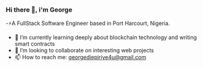 ### Hi there 👋, i'm George

-⚡A FullStack Software Engineer based in Port Harcourt, Nigeria.
- 🌱 I’m currently learning deeply about blockchain technology and writing smart contracts
- 👯 I’m looking to collaborate on interesting web projects
- 📫 How to reach me: georgediepiriye4u@gmail.com




